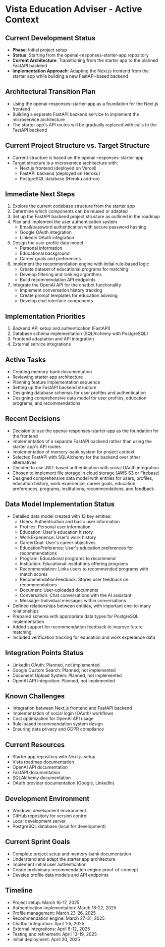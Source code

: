# Vista Education Adviser - Active Context

## Current Development Status
- **Phase**: Initial project setup
- **Status**: Starting from the openai-responses-starter-app repository
- **Current Architecture**: Transitioning from the starter app to the planned FastAPI backend
- **Implementation Approach**: Adapting the Next.js frontend from the starter app while building a new FastAPI-based backend

## Architectural Transition Plan
- Using the openai-responses-starter-app as a foundation for the Next.js frontend
- Building a separate FastAPI backend service to implement the microservice architecture
- The starter app's API routes will be gradually replaced with calls to the FastAPI backend

## Current Project Structure vs. Target Structure
- Current structure is based on the openai-responses-starter-app
- Target structure is a microservice architecture with:
  - Next.js frontend (deployed on Vercel)
  - FastAPI backend (deployed on Heroku)
  - PostgreSQL database (Heroku add-on)

## Immediate Next Steps
1. Explore the current codebase structure from the starter app
2. Determine which components can be reused or adapted
3. Set up the FastAPI backend project structure as outlined in the roadmap
4. Plan and implement the user authentication system
   - Email/password authentication with secure password hashing
   - Google OAuth integration
   - LinkedIn OAuth integration
5. Design the user profile data model
   - Personal information
   - Educational background
   - Career goals and preferences
6. Implement the recommendation engine with initial rule-based logic
   - Create dataset of educational programs for matching
   - Develop filtering and ranking algorithms
   - Build recommendation API endpoints
7. Integrate the OpenAI API for the chatbot functionality
   - Implement conversation history tracking
   - Create prompt templates for education advising
   - Develop chat interface components

## Implementation Priorities
1. Backend API setup and authentication (FastAPI)
2. Database schema implementation (SQLAlchemy with PostgreSQL)
3. Frontend adaptation and API integration
4. External service integrations

## Active Tasks
- Creating memory-bank documentation
- Reviewing starter app architecture
- Planning feature implementation sequence
- Setting up the FastAPI backend structure
- Designing database schemas for user profiles and authentication
- Designing comprehensive data model for user profiles, education programs, and recommendations

## Recent Decisions
- Decision to use the openai-responses-starter-app as the foundation for the frontend
- Implementation of a separate FastAPI backend rather than using the starter app's API routes
- Implementation of memory-bank system for project context
- Selected FastAPI with SQLAlchemy for the backend over other alternatives
- Decided to use JWT-based authentication with social OAuth integration
- Chosen to implement file storage in cloud storage (AWS S3 or Firebase)
- Designed comprehensive data model with entities for users, profiles, education history, work experience, career goals, education preferences, programs, institutions, recommendations, and feedback

## Data Model Implementation Status
- Detailed data model created with 13 key entities:
  - Users: Authentication and basic user information
  - Profiles: Personal user information
  - Education: User's education history
  - WorkExperience: User's work history
  - CareerGoal: User's career objectives
  - EducationPreference: User's education preferences for recommendations
  - Program: Educational programs to recommend
  - Institution: Educational institutions offering programs
  - Recommendation: Links users to recommended programs with match scores
  - RecommendationFeedback: Stores user feedback on recommendations
  - Document: User-uploaded documents
  - Conversation: Chat conversations with the AI assistant
  - Message: Individual messages within conversations
- Defined relationships between entities, with important one-to-many relationships
- Prepared schema with appropriate data types for PostgreSQL implementation
- Added support for recommendation feedback to improve future matching
- Included verification tracking for education and work experience data

## Integration Points Status
- LinkedIn OAuth: Planned, not implemented
- Google Custom Search: Planned, not implemented
- Document Upload System: Planned, not implemented
- OpenAI API Integration: Planned, not implemented

## Known Challenges
- Integration between Next.js frontend and FastAPI backend
- Implementation of social login (OAuth) workflows
- Cost optimization for OpenAI API usage
- Rule-based recommendation system design
- Ensuring data privacy and GDPR compliance

## Current Resources
- Starter app repository with Next.js setup
- Vista roadmap documentation
- OpenAI API documentation
- FastAPI documentation
- SQLAlchemy documentation
- OAuth provider documentation (Google, LinkedIn)

## Development Environment
- Windows development environment
- GitHub repository for version control
- Local development server
- PostgreSQL database (local for development)

## Current Sprint Goals
- Complete project setup and memory-bank documentation
- Understand and adapt the starter app architecture
- Implement initial user authentication
- Create preliminary recommendation engine proof-of-concept
- Develop profile data models and API endpoints

## Timeline
- Project setup: March 16-17, 2025
- Authentication implementation: March 18-22, 2025
- Profile management: March 23-26, 2025
- Recommendation engine: March 27-31, 2025
- Chatbot integration: April 1-5, 2025
- External integrations: April 6-12, 2025
- Testing and refinement: April 13-19, 2025
- Initial deployment: April 20, 2025
